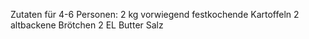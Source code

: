 Zutaten für 4-6 Personen:
2 kg vorwiegend festkochende Kartoffeln
2 altbackene Brötchen
2 EL Butter
Salz
